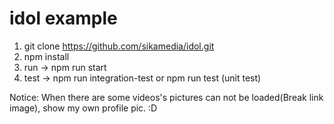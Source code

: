 # idol example

1. git clone https://github.com/sikamedia/idol.git
2. npm install
3. run ->  npm run start
4. test -> npm run integration-test or npm run test (unit test)


Notice: When there are some videos's pictures can not be loaded(Break link image), 
show my own profile pic. :D
